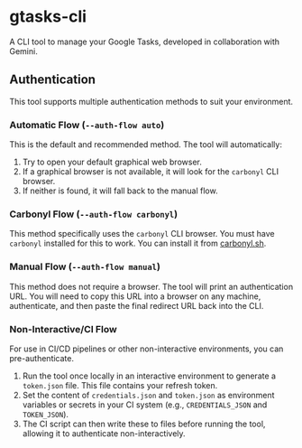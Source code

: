 # gtasks-cli

A CLI tool to manage your Google Tasks, developed in collaboration with Gemini.

## Authentication

This tool supports multiple authentication methods to suit your environment.

### Automatic Flow (`--auth-flow auto`)

This is the default and recommended method. The tool will automatically:
1.  Try to open your default graphical web browser.
2.  If a graphical browser is not available, it will look for the `carbonyl` CLI browser.
3.  If neither is found, it will fall back to the manual flow.

### Carbonyl Flow (`--auth-flow carbonyl`)

This method specifically uses the `carbonyl` CLI browser. You must have `carbonyl` installed for this to work. You can install it from [carbonyl.sh](https://carbonyl.sh).

### Manual Flow (`--auth-flow manual`)

This method does not require a browser. The tool will print an authentication URL. You will need to copy this URL into a browser on any machine, authenticate, and then paste the final redirect URL back into the CLI.

### Non-Interactive/CI Flow

For use in CI/CD pipelines or other non-interactive environments, you can pre-authenticate.
1.  Run the tool once locally in an interactive environment to generate a `token.json` file. This file contains your refresh token.
2.  Set the content of `credentials.json` and `token.json` as environment variables or secrets in your CI system (e.g., `CREDENTIALS_JSON` and `TOKEN_JSON`).
3.  The CI script can then write these to files before running the tool, allowing it to authenticate non-interactively.
